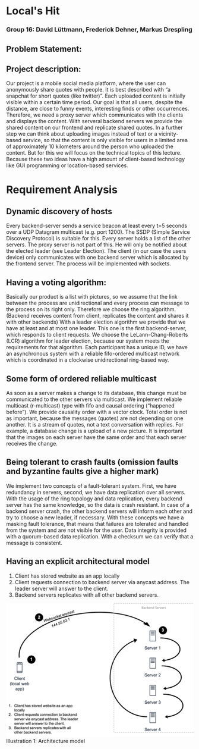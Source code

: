 # Local's Hit

### Group 16: David Lüttmann, Frederick Dehner, Markus Drespling

## Problem Statement: 

## Project description:  
Our project is a mobile social media platform, where the user can anonymously share quotes with people. It is best described with “a snapchat for short quotes (like twitter)”. Each uploaded content is initially visible within a certain time period. Our goal is that all users, despite the distance, are close to funny events, interesting finds or other occurrences. Therefore, we need a proxy server which communicates with the clients and displays the content. With serveral backend servers we provide the shared content on our frontend and replicate shared quotes. 
In a further step we can think about uploading images instead of text or a vicinity-based service, so that the content is only visible for users in a limited area of approximately 10 kilometers around the person who uploaded the content. But for this we will focus on the technical topics of this lecture. Because these two ideas have a high amount of client-based technology like GUI programming or location-based services. 

# Requirement Analysis 

## Dynamic discovery of hosts
Every backend-server sends a service beacon at least every t=5 seconds over a UDP Datagram multicast (e.g. port 1200). The SSDP (Simple Service Discovery Protocol) is suitable for this. Every server holds a list of the other servers. 
The proxy server is not part of this. He will only be notified about the elected leader (see Leader Election).
The client (in our case the users device) only communicates with one backend server which is allocated by the frontend server. The process will be implemented with sockets. 

## Having a voting algorithm:
Basically our product is a list with pictures, so we assume that the link between the process are unidirectional and every process can message to the process on its right only. Therefore we choose the ring algorithm. (Backend receives content from client, replicates the content and shares it with other backends)
With a leader election algorithm we provide that we have at least and at most one leader. This one is the first backend-server, which responds to client requests. 
We choose the LeLann-Chang-Roberts (LCR) algorithm for leader election, because our system meets the requirements for that algorithm. Each participant has a unique ID, we have an asynchronous system with a reliable fifo-ordered multicast network which is coordinated in a clockwise unidirectional ring-based way. 

## Some form of ordered reliable multicast
As soon as a server makes a change to its database, this change must be communicated to the other servers via multicast. We implement reliable multicast (r-multicast) type with fifo and causal ordering (“happened before”). We provide causality order with a vector clock. Total order is not as important, because the messages (quotes) are not depending on one another. It is a stream of quotes, not a text conversation with replies. For example, a database change is a upload of a new picture. It is important that the images on each server have the same order and that each server receives the change.

## Being tolerant to crash faults (omission faults and byzantine faults give a higher mark)
We implement two concepts of a fault-tolerant system. First, we have redundancy in servers, second, we have data replication over all servers. With the usage of the ring topology and data replication, every backend server has the same knowledge, so the data is crash resistant. In case of a backend server crash, the other backend servers will inform each other and try to choose a new leader, if necessary. With these concepts we have a masking fault tolerance, that means that failures are tolerated and handled from the system and are not visible for the user. Data integrity is provided with a quorum-based data replication. With a checksum we can verify that a message is consistent.

## Having an explicit architectural model
1.	Client has stored website as an app locally
2. Client requests connection to backend server via anycast address. The leader server will answer to the client.
3. Backend servers replicates with all other backend servers.



 
![architecture_v1_5.png](architecture_v1_5.png)
Illustration 1: Architecture model
